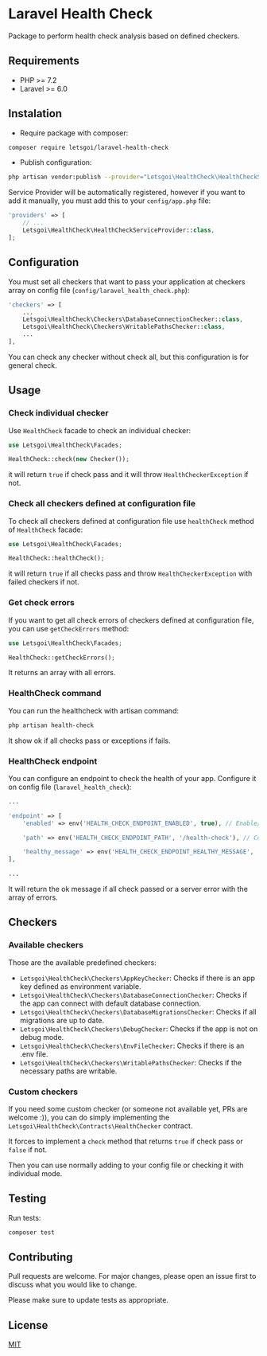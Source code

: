 # Laravel Health Check

Package to perform health check analysis based on defined checkers.

## Requirements

- PHP >= 7.2
- Laravel >= 6.0

## Instalation

- Require package with composer:

```bash
composer require letsgoi/laravel-health-check
```

- Publish configuration:

```bash
php artisan vendor:publish --provider="Letsgoi\HealthCheck\HealthCheckServiceProvider" --tag="config"
```

Service Provider will be automatically registered, however if you want to add it manually, you must add this to your `config/app.php` file:

```php
'providers' => [
    // ...
    Letsgoi\HealthCheck\HealthCheckServiceProvider::class,
];
``` 

## Configuration

You must set all checkers that want to pass your application at checkers array on config file (`config/laravel_health_check.php`):

```php
'checkers' => [
    ...
    Letsgoi\HealthCheck\Checkers\DatabaseConnectionChecker::class,
    Letsgoi\HealthCheck\Checkers\WritablePathsChecker::class,
    ...
],
```

You can check any checker without check all, but this configuration is for general check.

## Usage

### Check individual checker

Use `HealthCheck` facade to check an individual checker:

```php
use Letsgoi\HealthCheck\Facades;

HealthCheck::check(new Checker());
```

it will return `true` if check pass and it will throw `HealthCheckerException` if not.

### Check all checkers defined at configuration file

To check all checkers defined at configuration file use `healthCheck` method of `HealthCheck` facade:

```php
use Letsgoi\HealthCheck\Facades;

HealthCheck::healthCheck();
```

it will return `true` if all checks pass and throw `HealthCheckerException` with failed checkers if not.

### Get check errors

If you want to get all check errors of checkers defined at configuration file, you can use `getCheckErrors` method:

```php
use Letsgoi\HealthCheck\Facades;

HealthCheck::getCheckErrors();
```

It returns an array with all errors.

### HealthCheck command

You can run the healthcheck with artisan command:

```bash
php artisan health-check
```

It show ok if all checks pass or exceptions if fails.

### HealthCheck endpoint

You can configure an endpoint to check the health of your app. Configure it on config file (`laravel_health_check`):

```php
...

'endpoint' => [
    'enabled' => env('HEALTH_CHECK_ENDPOINT_ENABLED', true), // Enable/disable endpoint

    'path' => env('HEALTH_CHECK_ENDPOINT_PATH', '/health-check'), // Configure path of endpoint

    'healthy_message' => env('HEALTH_CHECK_ENDPOINT_HEALTHY_MESSAGE', 'Healthy'), // Set ok message
],

...
```

It will return the ok message if all check passed or a server error with the array of errors.

## Checkers

### Available checkers

Those are the available predefined checkers:

- `Letsgoi\HealthCheck\Checkers\AppKeyChecker`: Checks if there is an app key defined as environment variable.
- `Letsgoi\HealthCheck\Checkers\DatabaseConnectionChecker`: Checks if the app can connect with default database connection.
- `Letsgoi\HealthCheck\Checkers\DatabaseMigrationsChecker`: Checks if all migrations are up to date.
- `Letsgoi\HealthCheck\Checkers\DebugChecker`: Checks if the app is not on debug mode.
- `Letsgoi\HealthCheck\Checkers\EnvFileChecker`: Checks if there is an .env file.
- `Letsgoi\HealthCheck\Checkers\WritablePathsChecker`: Checks if the necessary paths are writable.

### Custom checkers

If you need some custom checker (or someone not available yet, PRs are welcome :)), you can do simply implementing the `Letsgoi\HealthCheck\Contracts\HealthChecker` contract.

It forces to implement a `check` method that returns `true` if check pass or `false` if not.

Then you can use normally adding to your config file or checking it with individual mode.

## Testing

Run tests:

```bash
composer test
```

## Contributing
Pull requests are welcome. For major changes, please open an issue first to discuss what you would like to change.

Please make sure to update tests as appropriate.

## License
[MIT](./LICENSE)
